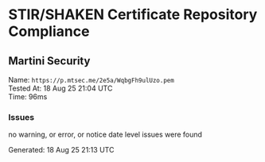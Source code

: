 # STIR/SHAKEN Certificate Repository Compliance

## Martini Security

Name: `https://p.mtsec.me/2e5a/WqbgFh9ulUzo.pem`\
Tested At: 18 Aug 25 21:04 UTC\
Time: 96ms

### Issues

no warning, or error, or notice date level issues were found

Generated: 18 Aug 25 21:13 UTC